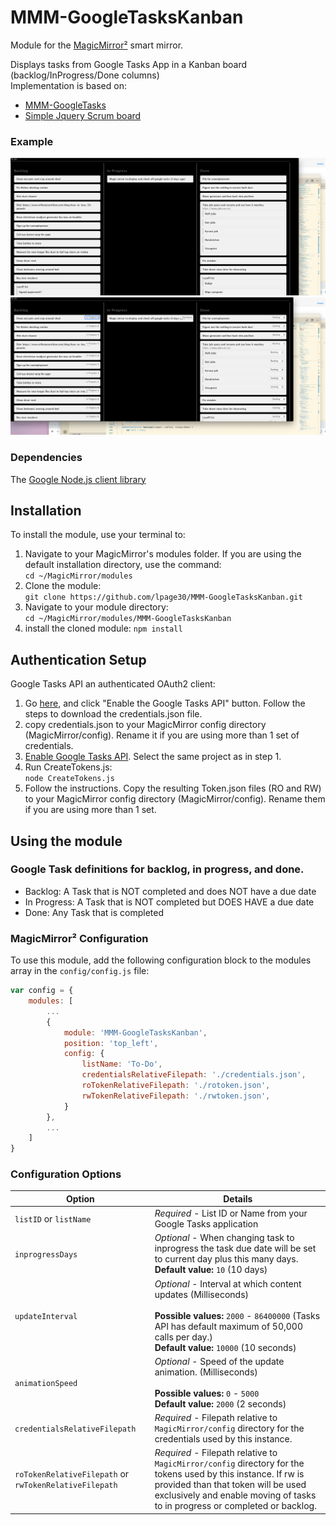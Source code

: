# MMM-GoogleTasksKanban

Module for the [MagicMirror²](https://github.com/MichMich/MagicMirror/) smart mirror.

Displays tasks from Google Tasks App in a Kanban board (backlog/InProgress/Done columns)  
Implementation is based on:
* [MMM-GoogleTasks](https://github.com/jgauth/MMM-GoogleTasks)
* [Simple Jquery Scrum board](https://codepen.io/luisleguisamo/pen/dMXNZN)

### Example
![Example of MMM-GoogleTasksKanban with just read-only auth token](images/rosample.png?raw=true "Example read-only token screenshot")
![Example of MMM-GoogleTasksKanban with just read-write auth token](images/rwsample.png?raw=true "Example read-write token screenshot")

### Dependencies
The [Google Node.js client library](https://www.npmjs.com/package/googleapis)

## Installation
To install the module, use your terminal to:
1. Navigate to your MagicMirror's modules folder. If you are using the default installation directory, use the command:<br />`cd ~/MagicMirror/modules`
2. Clone the module:<br />`git clone https://github.com/lpage30/MMM-GoogleTasksKanban.git`
3. Navigate to your module directory:<br />`cd ~/MagicMirror/modules/MMM-GoogleTasksKanban`
4. install the cloned module: `npm install`

## Authentication Setup
Google Tasks API an authenticated OAuth2 client:
1. Go [here](https://developers.google.com/tasks/quickstart/nodejs), and click "Enable the Google Tasks API" button. Follow the steps to download the credentials.json file. 
2. copy credentials.json to your MagicMirror config directory (MagicMirror/config). Rename it if you are using more than 1 set of credentials.
3. [Enable Google Tasks API](https://console.cloud.google.com/apis/library/tasks.googleapis.com). Select the same project as in step 1.
4. Run CreateTokens.js:<br />`node CreateTokens.js`
5. Follow the instructions. Copy the resulting Token.json files (RO and RW) to your MagicMirror config directory (MagicMirror/config). Rename them if you are using more than 1 set.

## Using the module

### Google Task definitions for backlog, in progress, and done.
* Backlog: A Task that is NOT completed and does NOT have a due date
* In Progress: A Task that is NOT completed but DOES HAVE a due date
* Done: Any Task that is completed

### MagicMirror² Configuration

To use this module, add the following configuration block to the modules array in the `config/config.js` file:
```js
var config = {
    modules: [
        ...
        {
			module: 'MMM-GoogleTasksKanban',
			position: 'top_left',
			config: {
				listName: 'To-Do',
				credentialsRelativeFilepath: './credentials.json',
				roTokenRelativeFilepath: './rotoken.json',
				rwTokenRelativeFilepath: './rwtoken.json',
			}
		},
        ...
    ]
}
```

### Configuration Options

| Option                  | Details
|------------------------ |--------------
| `listID` or `listName`  | *Required* - List ID or Name from your Google Tasks application
| `inprogressDays`  | *Optional* - When changing task to inprogress the task due date will be set to current day plus this many days.<br> **Default value:** `10` (10 days)
| `updateInterval`        | *Optional* - Interval at which content updates (Milliseconds) <br><br> **Possible values:** `2000` - `86400000` (Tasks API has default maximum of 50,000 calls per day.) <br> **Default value:** `10000` (10 seconds)
| `animationSpeed`        | *Optional* - Speed of the update animation. (Milliseconds) <br><br> **Possible values:** `0` - `5000` <br> **Default value:** `2000` (2 seconds)
| `credentialsRelativeFilepath`  | *Required* - Filepath relative to `MagicMirror/config` directory for the credentials used by this instance.
| `roTokenRelativeFilepath` or `rwTokenRelativeFilepath`  | *Required* - Filepath relative to `MagicMirror/config` directory for the tokens used by this instance. If rw is provided than that token will be used exclusively and enable moving of tasks to in progress or completed or backlog.

